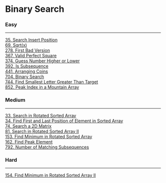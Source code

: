 # Binary Search

### Easy
---
[35. Search Insert Position](solutions/0035-Search%20Insert%20Position.md)</br>
[69. Sqrt(x)](solutions/0069-Sqrt(x).md)</br>
[278. First Bad Version](solutions/0278-First%20Bad%20Version.md)</br>
[367. Valid Perfect Square](solutions/0367-Valid%20Perfect%20Square.md)</br>
[374. Guess Number Higher or Lower](solutions/0374-Guess%20Number%20Higher%20or%20Lower.md)</br>
[392. Is Subsequence](solutions/0392-Is%20Subsequence.md)</br>
[441. Arranging Coins](solutions/0441-Arranging%20Coins.md)</br>
[704. Binary Search](solutions/0704-Binary%20Search.md)</br>
[744. Find Smallest Letter Greater Than Target](solutions/0744-Find%20Smallest%20Letter%20Greater%20Than%20Target.md)</br>
[852. Peak Index in a Mountain Array](solutions/0852-Peak%20Index%20in%20a%20Mountain%20Array.md)</br>

### Medium
---
[33. Search in Rotated Sorted Array](solutions/0033-Search%20in%20Rotated%20Sorted%20Array.md)</br>
[34. Find First and Last Position of Element in Sorted Array](solutions/0034-Find%20First%20and%20Last%20Position%20of%20Element%20in%20Sorted%20Array.md)</br>
[74. Search a 2D Matrix](solutions/0074-Search%20a%202D%20Matrix.md)</br>
[81. Search in Rotated Sorted Array II](solutions/0081-Search%20in%20Rotated%20Sorted%20Array%20II.md)</br>
[153. Find Minimum in Rotated Sorted Array](solutions/0153-Find%20Minimum%20in%20Rotated%20Sorted%20Array.md)</br>
[162. Find Peak Element](solutions/0162-Find%20Peak%20Element.md)</br>
[792. Number of Matching Subsequences](solutions/0792-Number%20of%20Matching%20Subsequences.md)</br>

### Hard
---
[154. Find Minimum in Rotated Sorted Array II](solutions/0154-Find%20Minimum%20in%20Rotated%20Sorted%20Array%20II.md)</br>